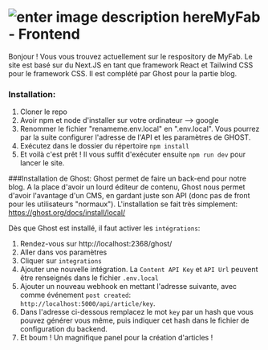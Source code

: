 # ![enter image description here](https://www.fablabs.io/media/W1siZiIsIjIwMTcvMTAvMjUvMTMvNDgvMjQvZTQzZDgxMGUtM2ZiMy00MjZjLTlhNzYtOGFlYzg1ZWY1OGNjL0xPR08gREVWSU5DSSBGQUJMQUIucG5nIl0sWyJwIiwidGh1bWIiLCIzMDB4MzAwIl1d/LOGO%20DEVINCI%20FABLAB.png?sha=9ae18eebf0e6ea56)MyFab - Frontend
Bonjour ! Vous vous trouvez actuellement sur le respository de MyFab. Le site est basé sur du Next.JS en tant que framework React et Tailwind CSS pour le framework CSS. Il est complété par Ghost pour la partie blog.
### Installation:
 1. Cloner le repo
 2. Avoir npm et node d'installer sur votre ordinateur --> google
 3. Renommer le fichier "renameme.env.local" en ".env.local". Vous pourrez par la suite configurer l'adresse de l'API et les paramètres de GHOST.
 4. Exécutez dans le dossier du répertoire `npm install`
 5. Et voilà c'est prêt ! Il vous suffit d'exécuter ensuite `npm run dev` pour lancer le site.

 ###Installation de Ghost:
 Ghost permet de faire un back-end pour notre blog. A la place d'avoir un lourd éditeur de contenu, Ghost nous permet d'avoir l'avantage d'un CMS, en gardant juste son API (donc pas de front pour les utilisateurs "normaux").
 L'installation se fait très simplement: https://ghost.org/docs/install/local/

 Dès que Ghost est installé, il faut activer les `intégrations`:
  1. Rendez-vous sur http://localhost:2368/ghost/
  2. Aller dans vos paramètres
  3. Cliquer sur `integrations`
  4. Ajouter une nouvelle intégration. La `Content API Key` et `API Url` peuvent être renseignés dans le fichier `.env.local`
  5. Ajouter un nouveau webhook en mettant l'adresse suivante, avec comme événement `post created`: `http://localhost:5000/api/article/key`.
  6. Dans l'adresse ci-dessous remplacez le mot `key` par un hash que vous pouvez générer vous même, puis indiquer cet hash dans le fichier de configuration du backend.
  7. Et boum ! Un magnifique panel pour la création d'articles !
 